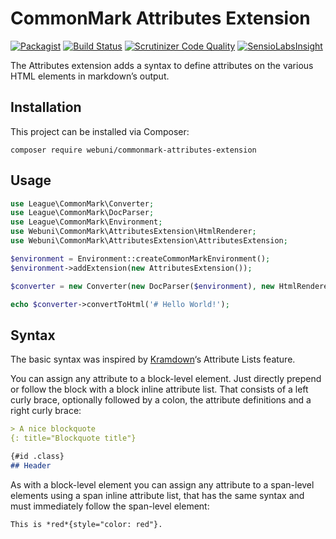 CommonMark Attributes Extension
===============================

[![Packagist](https://img.shields.io/packagist/v/webuni/commonmark-attributes-extension.svg?style=flat-square)](https://packagist.org/packages/webuni/commonmark-attributes-extension)
[![Build Status](https://img.shields.io/travis/webuni/commonmark-attributes-extension.svg?style=flat-square)](https://travis-ci.org/webuni/commonmark-attributes-extension)
[![Scrutinizer Code Quality](https://img.shields.io/scrutinizer/g/webuni/commonmark-attributes-extension.svg?style=flat-square)](https://scrutinizer-ci.com/g/webuni/commonmark-attributes-extension)
[![SensioLabsInsight](https://img.shields.io/sensiolabs/i/8fbbdeb9-d7ba-4c5c-8d88-db950a668265.svg?style=flat-square)](https://insight.sensiolabs.com/projects/8fbbdeb9-d7ba-4c5c-8d88-db950a668265)

The Attributes extension adds a syntax to define attributes on the various HTML elements in markdown’s output.

Installation
------------

This project can be installed via Composer:

    composer require webuni/commonmark-attributes-extension
    
Usage
-----

```php
use League\CommonMark\Converter;
use League\CommonMark\DocParser;
use League\CommonMark\Environment;
use Webuni\CommonMark\AttributesExtension\HtmlRenderer;
use Webuni\CommonMark\AttributesExtension\AttributesExtension;

$environment = Environment::createCommonMarkEnvironment();
$environment->addExtension(new AttributesExtension());

$converter = new Converter(new DocParser($environment), new HtmlRenderer($environment));

echo $converter->convertToHtml('# Hello World!');
```

Syntax
------

The basic syntax was inspired by [Kramdown](http://kramdown.gettalong.org/syntax.html#attribute-list-definitions)‘s Attribute Lists feature.

You can assign any attribute to a block-level element. Just directly prepend or follow the block with a block inline attribute list.
That consists of a left curly brace, optionally followed by a colon, the attribute definitions and a right curly brace:

```markdown
> A nice blockquote
{: title="Blockquote title"}

{#id .class}
## Header
```

As with a block-level element you can assign any attribute to a span-level elements using a span inline attribute list,
that has the same syntax and must immediately follow the span-level element:

```markdown
This is *red*{style="color: red"}.
```
